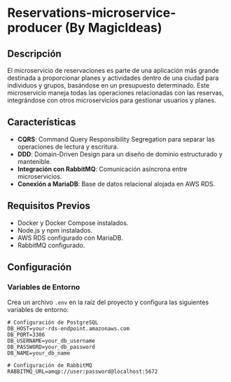 # Reservations-microservice-producer   (By MagicIdeas)

## Descripción

El microservicio de reservaciones es parte de una aplicación más grande destinada a proporcionar planes y actividades dentro de una ciudad para individuos y grupos, basándose en un presupuesto determinado. Este microservicio maneja todas las operaciones relacionadas con las reservas, integrándose con otros microservicios para gestionar usuarios y planes.

## Características

- **CQRS**: Command Query Responsibility Segregation para separar las operaciones de lectura y escritura.
- **DDD**: Domain-Driven Design para un diseño de dominio estructurado y mantenible.
- **Integración con RabbitMQ**: Comunicación asíncrona entre microservicios.
- **Conexión a MariaDB**: Base de datos relacional alojada en AWS RDS.

## Requisitos Previos

- Docker y Docker Compose instalados.
- Node.js y npm instalados.
- AWS RDS configurado con MariaDB.
- RabbitMQ configurado.

## Configuración

### Variables de Entorno

Crea un archivo `.env` en la raíz del proyecto y configura las siguientes variables de entorno:

```env
# Configuración de PostgreSQL
DB_HOST=your-rds-endpoint.amazonaws.com
DB_PORT=3306
DB_USERNAME=your_db_username
DB_PASSWORD=your_db_password
DB_NAME=your_db_name

# Configuración de RabbitMQ
RABBITMQ_URL=amqp://user:password@localhost:5672


